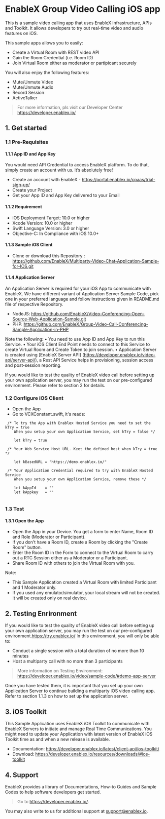 # EnableX Group Video Calling iOS app

This is a sample video calling app that uses EnableX infrastructure, APIs and Toolkit. It allows developers to try out real-time video and audio features on iOS.

This sample apps allows you to easily:
* Create a Virtual Room with REST video API 
* Gain the Room Credential (i.e. Room ID) 
* Join Virtual Room either as moderator or partipicant securely

You will also enjoy the following features: 
* Mute/Unmute Video
* Mute/Unmute Audio
* Record Session
* ActiveTalker 

> For more information, pls visit our Developer Center https://developer.enablex.io/

## 1. Get started

### 1.1 Pre-Requisites

#### 1.1.1 App ID and App Key 

You would need API Credential to access EnableX platform. To do that, simply create an account with us. It’s absolutely free!

* Create an account with EnableX - https://portal.enablex.io/cpaas/trial-sign-up/
* Create your Project
* Get your App ID and App Key delivered to your Email

#### 1.1.2 Requirement

* iOS Deployment Target: 10.0 or higher
* Xcode Version: 10.0 or higher
* Swift Language Version: 3.0 or higher
* Objective-C: In Compliance with iOS 10.0+

#### 1.1.3 Sample iOS Client 

* Clone or download this Repository : https://github.com/EnableX/Multiparty-Video-Chat-Application-Sample-for-IOS.git 

#### 1.1.4 Application Server

An Application Server is required for your iOS App to communicate with EnableX. We have different variant of Application Server Sample Code, pick one in your preferred language and follow instructions given in README.md file of respective Repository.

* NodeJS: https://github.com/EnableX/Video-Conferencing-Open-Source-Web-Application-Sample.git 
* PHP: https://github.com/EnableX/Group-Video-Call-Conferencing-Sample-Application-in-PHP

Note the following:
•	You need to use App ID and App Key to run this Service.
•	Your iOS Client End Point needs to connect to this Service to create Virtual Room and Create Token to join session.
•	Application Server is created using [EnableX Server API] (https://developer.enablex.io/video-api/server-api/), a Rest API Service helps in provisioning, session access and post-session reporting.

If you would like to test the quality of EnableX video call before setting up your own application server,  you may run the test on our pre-configured environment. Please refer to section 2 for details.

### 1.2 Configure iOS Client 

* Open the App
* Go to VCXConstant.swift, it's reads: 

``` 
 /* To try the App with Enablex Hosted Service you need to set the kTry = true
    When you setup your own Application Service, set kTry = false */
    
    let kTry = true

 /* Your Web Service Host URL. Keet the defined host when kTry = true */
    
    let kBasedURL = "https://demo.enablex.io/"
     
 /* Your Application Credential required to try with EnableX Hosted Service
    When you setup your own Application Service, remove these */
    
    let kAppId    = ""
    let kAppkey   = ""
 
 ```

### 1.3 Test

#### 1.3.1 Open the App

* Open the App in your Device. You get a form to enter Name, Room ID and Role (Moderator or Participant). 
* If you don't have a Room ID, create a Room by clicking the "Create Room" button.
* Enter the Room ID in the Form to connect to the Virtual Room to carry out a RTC Session either as a Moderator or a Participant.
* Share Room ID with others to join the Virtual Room with you.

Note: 
* This Sample Application created a Virtual Room with limited Participant and 1 Moderator only. 
* If you used any emulator/simulator, your local stream will not be created. It will be created only on real device.

## 2. Testing Enrironment

If you would like to test the quality of EnableX video call before setting up your own application server,  you may run the test on our pre-configured environment.https://try.enablex.io/
In this environment, you will only be able to:

* Conduct a single session with a total duration of no more than 10 minutes
* Host a multiparty call with no more than 3 participants 

> More information on Testing Environment: https://developer.enablex.io/video/sample-code/#demo-app-server

Once you have tested them, it is important that you set up your own Application Server to continue building a multiparty iOS video calling app. Refer to section 1.1.3 on how to set up the application server. 
  
## 3. iOS Toolkit

This Sample Application uses EnableX iOS Toolkit to communicate with EnableX Servers to initiate and manage Real Time Communications. You might need to update your Application with latest version of EnableX iOS Toolkit time as and when a new release is available. 

* Documentation: https://developer.enablex.io/latest/client-api/ios-toolkit/
* Download: https://developer.enablex.io/resources/downloads/#ios-toolkit


## 4. Support

EnableX provides a library of Documentations, How-to Guides and Sample Codes to help software developers get started. 

> Go to https://developer.enablex.io/. 

You may also write to us for additional support at support@enablex.io.   
